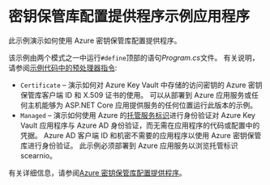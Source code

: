# <a name="key-vault-configuration-provider-sample-app"></a>密钥保管库配置提供程序示例应用程序

此示例演示如何使用 Azure 密钥保管库配置提供程序。

该示例由两个模式之一中运行`#define`顶部的语句*Program.cs*文件。 有关说明，请参阅[示例代码中的预处理器指令](https://docs.microsoft.com/aspnet/core#preprocessor-directives-in-sample-code):

* `Certificate` &ndash; 演示如何对 Azure Key Vault 中存储的访问密钥的 Azure 密钥保管库客户端 ID 和 X.509 证书的使用。 可以从部署到 Azure 应用服务或任何主机能够为 ASP.NET Core 应用提供服务的任何位置运行此版本的示例。
* `Managed` &ndash; 演示如何使用 Azure 的[托管服务标识](https://docs.microsoft.com/azure/active-directory/managed-identities-azure-resources/overview)进行身份验证对 Azure Key Vault 应用程序与 Azure AD 身份验证，而无需在应用程序的代码或配置中的凭据。 Azure AD 客户端 ID 和机密不需要的应用程序以使用 Azure 密钥保管库进行身份验证。 此示例必须部署到 Azure 应用服务以浏览托管标识 scearnio。

有关详细信息，请参阅[Azure 密钥保管库配置提供程序](https://docs.microsoft.com/aspnet/core/security/key-vault-configuration)。
